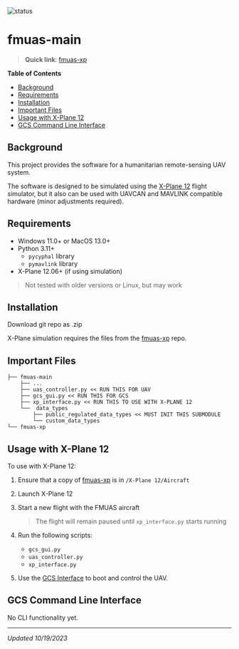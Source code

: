 ![status](https://img.shields.io/badge/status-Development-orange)

# fmuas-main

> **Quick link**: [fmuas-xp][fmuas-xp-link]

**Table of Contents**
* [Background](#background)
* [Requirements](#requirements)
* [Installation](#installation)
* [Important Files](#important-files)
* [Usage with X-Plane 12](#usage-with-x-plane-12)
* [GCS Command Line Interface](#gcs-command-line-interface)

## Background
This project provides the software for a humanitarian remote-sensing UAV system.  

The software is designed to be simulated using the [X-Plane 12][xplane-link] flight simulator, but it also can be used with UAVCAN and MAVLINK compatible hardware (minor adjustments required).

## Requirements
* Windows 11.0+ or MacOS 13.0+
* Python 3.11+
    * `pycyphal` library
    * `pymavlink` library
* X-Plane 12.06+ (if using simulation)

> Not tested with older versions or Linux, but may work

## Installation

Download git repo as .zip

X-Plane simulation requires the files from the [fmuas-xp][fmuas-xp-link] repo.

## Important Files

    ├── fmuas-main 
        ├── ...
        ├── uas_controller.py << RUN THIS FOR UAV
        ├── gcs_gui.py << RUN THIS FOR GCS
        ├── xp_interface.py << RUN THIS TO USE WITH X-PLANE 12
        └──  data_types
            ├── public_regulated_data_types << MUST INIT THIS SUBMODULE
            └── custom_data_types
    └── fmuas-xp

## Usage with X-Plane 12

To use with X-Plane 12:

1. Ensure that a copy of [fmuas-xp][fmuas-xp-link] is in `/X-Plane 12/Aircraft`

2. Launch X-Plane 12

3. Start a new flight with the FMUAS aircraft

    > The flight will remain paused until `xp_interface.py` starts running

4. Run the following scripts:
    * `gcs_gui.py`
    * `uas_controller.py`
    * `xp_interface.py`

5. Use the [GCS Interface](#gcs-command-line-interface) to boot and control the UAV.  

## GCS Command Line Interface

No CLI functionality yet.

---

*Updated 10/19/2023*

[xplane-link]: https://www.x-plane.com/
[fmuas-xp-link]: https://github.com/fmachanda/fmuas-xp